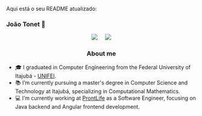 Aqui está o seu README atualizado:

### João Tonet 📑
<p align="center">
</a>&nbsp;&nbsp;&nbsp;
  <a href="mailto:jh.tonet@unifei.edu.br?subject=Olá%20João%20Tonet"><img src="https://img.shields.io/badge/gmail-%23D14836.svg?&style=for-the-badge&logo=gmail&logoColor=white" /></a>&nbsp;&nbsp;&nbsp;&nbsp;
  <a href="https://www.linkedin.com/in/joaotonet/"><img src="https://img.shields.io/badge/linkedin-%230077B5.svg?&style=for-the-badge&logo=linkedin&logoColor=white" /></a>&nbsp;&nbsp;&nbsp;&nbsp;

<h3 align="center">About me</h3>

- 🎓 I graduated in Computer Engineering from the Federal University of Itajubá - [UNIFEI](https://www.linkedin.com/school/unifei/).
- 📚 I’m currently pursuing a master's degree in Computer Science and Technology at Itajubá, specializing in Computational Mathematics.
- 💻 I’m currently working at [ProntLife](https://portal.prontlife.com.br/) as a Software Engineer, focusing on Java backend and Angular frontend development.

<!--
**JoaoTonet/JoaoTonet** is a ✨ _special_ ✨ repository because its `README.md` (this file) appears on your GitHub profile.

Here are some ideas to get you started:

- 🔭 I’m currently working on ...
- 🌱 I’m currently learning ...
- 👯 I’m looking to collaborate on ...
- 🤔 I’m looking for help with ...
- 💬 Ask me about ...
- 📫 How to reach me: ...
- 😄 Pronouns: ...
- ⚡ Fun fact: ...
-->
